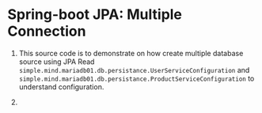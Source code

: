 # Spring-boot JPA: Multiple Connection

1. This source code is to demonstrate on how create multiple database source using JPA
	Read `simple.mind.mariadb01.db.persistance.UserServiceConfiguration` and `simple.mind.mariadb01.db.persistance.ProductServiceConfiguration` to understand configuration.
	
2. 
